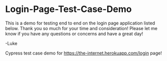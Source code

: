 # Login-Page-Test-Case-Demo

This is a demo for testing end to end on the login page application listed below. Thank you so much for your time and consideration! Please let me know if you have any questions or concerns and have a great day! 

-Luke 

Cypress test case demo for https://the-internet.herokuapp.com/login page!
